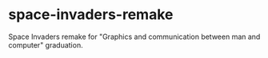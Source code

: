 # space-invaders-remake
Space Invaders remake for "Graphics and communication between man and computer" graduation.
